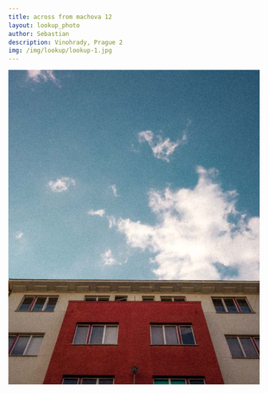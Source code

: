 ```yaml
---
title: across from machova 12
layout: lookup_photo
author: Sebastian
description: Vinohrady, Prague 2
img: /img/lookup/lookup-1.jpg
---
```


<img src="/img/lookup/lookup-1.jpg">

